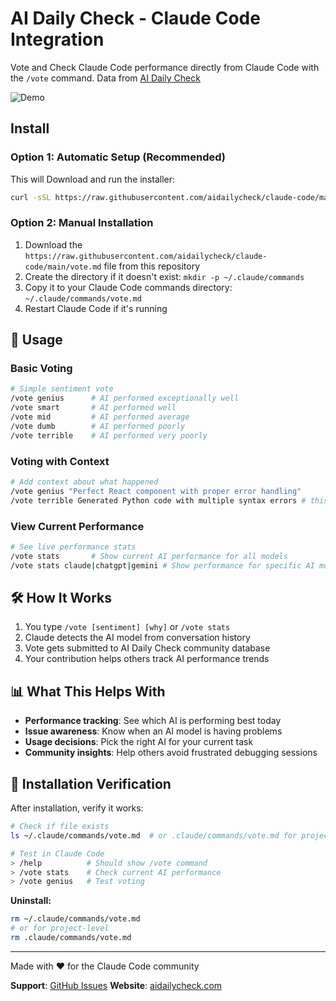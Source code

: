 # AI Daily Check - Claude Code Integration

Vote and Check Claude Code performance directly from Claude Code with the `/vote` command. Data from [AI Daily Check](https://aidailycheck.com)

![Demo](demo.gif) 

## Install

### Option 1: Automatic Setup (Recommended)

This will Download and run the installer: 
```bash
curl -sSL https://raw.githubusercontent.com/aidailycheck/claude-code/main/install.sh | bash
```

### Option 2: Manual Installation
1. Download the `https://raw.githubusercontent.com/aidailycheck/claude-code/main/vote.md` file from this repository
2. Create the directory if it doesn't exist: `mkdir -p ~/.claude/commands`
3. Copy it to your Claude Code commands directory:  `~/.claude/commands/vote.md`
4. Restart Claude Code if it's running

## 📖 Usage

### Basic Voting
```bash
# Simple sentiment vote
/vote genius      # AI performed exceptionally well
/vote smart       # AI performed well  
/vote mid         # AI performed average
/vote dumb        # AI performed poorly
/vote terrible    # AI performed very poorly
```

### Voting with Context
```bash
# Add context about what happened
/vote genius "Perfect React component with proper error handling"
/vote terrible Generated Python code with multiple syntax errors # this works even without double quotes
```

### View Current Performance
```bash
# See live performance stats
/vote stats       # Show current AI performance for all models
/vote stats claude|chatgpt|gemini # Show performance for specific AI model
```

## 🛠 How It Works

1. You type `/vote [sentiment] [why]` or `/vote stats`
2. Claude detects the AI model from conversation history  
3. Vote gets submitted to AI Daily Check community database
4. Your contribution helps others track AI performance trends

## 📊 What This Helps With

- **Performance tracking**: See which AI is performing best today
- **Issue awareness**: Know when an AI model is having problems  
- **Usage decisions**: Pick the right AI for your current task
- **Community insights**: Help others avoid frustrated debugging sessions

## 🔧 Installation Verification

After installation, verify it works:
```bash
# Check if file exists
ls ~/.claude/commands/vote.md  # or .claude/commands/vote.md for project

# Test in Claude Code
> /help          # Should show /vote command
> /vote stats    # Check current AI performance
> /vote genius   # Test voting
```

**Uninstall:**
```bash
rm ~/.claude/commands/vote.md
# or for project-level
rm .claude/commands/vote.md
```

---

Made with ❤️ for the Claude Code community

**Support**: [GitHub Issues](https://github.com/aidailycheck/claude-code/issues)
**Website**: [aidailycheck.com](https://aidailycheck.com)
